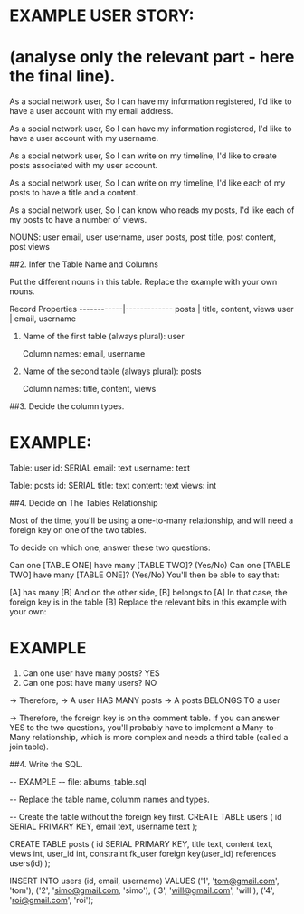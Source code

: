 # EXAMPLE USER STORY:
# (analyse only the relevant part - here the final line).

As a social network user,
So I can have my information registered,
I'd like to have a user account with my email address.

As a social network user,
So I can have my information registered,
I'd like to have a user account with my username.

As a social network user,
So I can write on my timeline,
I'd like to create posts associated with my user account.

As a social network user,
So I can write on my timeline,
I'd like each of my posts to have a title and a content.

As a social network user,
So I can know who reads my posts,
I'd like each of my posts to have a number of views.

NOUNS: user email, user username, user posts, post title, post content, post views

##2. Infer the Table Name and Columns

Put the different nouns in this table. Replace the example with your own nouns.

Record        Properties
------------|-------------
posts	    | title, content, views
user	    | email, username

1. Name of the first table (always plural): user

    Column names: email, username

2. Name of the second table (always plural): posts

    Column names: title, content, views

##3. Decide the column types.

# EXAMPLE:

Table: user
id: SERIAL
email: text
username: text

Table: posts
id: SERIAL
title: text
content: text
views: int

##4. Decide on The Tables Relationship

Most of the time, you'll be using a one-to-many relationship, and will need a foreign key on one of the two tables.

To decide on which one, answer these two questions:

Can one [TABLE ONE] have many [TABLE TWO]? (Yes/No)
Can one [TABLE TWO] have many [TABLE ONE]? (Yes/No)
You'll then be able to say that:

[A] has many [B]
And on the other side, [B] belongs to [A]
In that case, the foreign key is in the table [B]
Replace the relevant bits in this example with your own:

# EXAMPLE

1. Can one user have many posts? YES
2. Can one post have many users? NO

-> Therefore,
-> A user HAS MANY posts
-> A posts BELONGS TO a user

-> Therefore, the foreign key is on the comment table.
If you can answer YES to the two questions, you'll probably have to implement a Many-to-Many relationship, which is more complex and needs a third table (called a join table).

##4. Write the SQL.

-- EXAMPLE
-- file: albums_table.sql

-- Replace the table name, columm names and types.

-- Create the table without the foreign key first.
CREATE TABLE users (
  id SERIAL PRIMARY KEY,
  email text,
  username text
);


CREATE TABLE posts (
  id SERIAL PRIMARY KEY,
  title text,
  content text,
  views int,
  user_id int,
  constraint fk_user foreign key(user_id)
    references users(id)
);

INSERT INTO users (id, email, username) VALUES ('1', 'tom@gmail.com', 'tom'), ('2', 'simo@gmail.com, 'simo'), ('3', 'will@gmail.com', 'will'), ('4', 'roi@gmail.com', 'roi');

